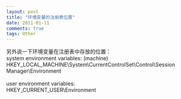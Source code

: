 ```yaml
---
layout: post
title: "环境变量的注册表位置"
date: 2011-01-11
comments: true
tags: Other
---
```

另外说一下环境变量在注册表中存放的位置：<br />system environment variables: (machine)<br />HKEY_LOCAL_MACHINE\System\CurrentControlSet\Control\Session Manager\Environment<br /><br />user environment variables:<br />HKEY_CURRENT_USER\Environment<br /><br />
